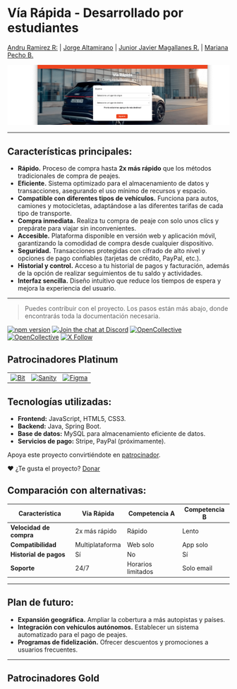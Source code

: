 # Vía Rápida - Desarrollado por estudiantes

[Andru Ramirez R:](https://pnpm.io/zh/) | 
[Jorge Altamirano](https://pnpm.io/ja/) | 
[Junior Javier Magallanes R.](https://pnpm.io/ko/) | 
[Mariana Pecho B.](https://pnpm.io/it/)

<picture>
  <img src="https://raw.githubusercontent.com/DruChill/crud-via-rapida/ebfea398ba6ee096a0fe10ab3f9f7f49c4bd58a8/src/main/resources/static/banner.png" alt="banner-project" />
</picture>

---

## Características principales:

- **Rápido.** Proceso de compra hasta **2x más rápido** que los métodos tradicionales de compra de peajes.
- **Eficiente.** Sistema optimizado para el almacenamiento de datos y transacciones, asegurando el uso mínimo de recursos y espacio.
- **Compatible con diferentes tipos de vehículos.** Funciona para autos, camiones y motocicletas, adaptándose a las diferentes tarifas de cada tipo de transporte.
- **Compra inmediata.** Realiza tu compra de peaje con solo unos clics y prepárate para viajar sin inconvenientes.
- **Accesible.** Plataforma disponible en versión web y aplicación móvil, garantizando la comodidad de compra desde cualquier dispositivo.
- **Seguridad.** Transacciones protegidas con cifrado de alto nivel y opciones de pago confiables (tarjetas de crédito, PayPal, etc.).
- **Historial y control.** Acceso a tu historial de pagos y facturación, además de la opción de realizar seguimientos de tu saldo y actividades.
- **Interfaz sencilla.** Diseño intuitivo que reduce los tiempos de espera y mejora la experiencia del usuario.

---

> Puedes contribuir con el proyecto. Los pasos están más abajo, donde encontrarás toda la documentación necesaria.

[![npm version](https://img.shields.io/npm/v/pnpm.svg?label=latest)](https://github.com/pnpm/pnpm/releases/latest)
[![Join the chat at Discord](https://img.shields.io/discord/731599538665553971.svg)](https://r.pnpm.io/chat)
[![OpenCollective](https://opencollective.com/pnpm/backers/badge.svg)](https://opencollective.com/pnpm)
[![OpenCollective](https://opencollective.com/pnpm/sponsors/badge.svg)](https://opencollective.com/pnpm)
[![X Follow](https://img.shields.io/twitter/follow/pnpmjs.svg?style=social&label=Follow)](https://x.com/intent/follow?screen_name=pnpmjs&region=follow_link)

## Patrocinadores Platinum

<table>
  <tbody>
    <tr>
      <td align="center" valign="middle">
        <a href="https://bit.dev/?utm_source=pnpm&utm_medium=readme" target="_blank"><img src="https://pnpm.io/img/users/bit.svg" width="80" alt="Bit"></a>
      </td>
      <td align="center" valign="middle">
        <a href="https://sanity.io/?utm_source=pnpm&utm_medium=readme" target="_blank"><img src="https://pnpm.io/img/users/sanity.svg" width="180" alt="Sanity"></a>
      </td>
      <td align="center" valign="middle">
        <a href="https://figma.com/?utm_source=pnpm&utm_medium=readme" target="_blank"><img src="https://pnpm.io/img/users/figma.svg" width="80" alt="Figma"></a>
      </td>
    </tr>
  </tbody>
</table>

## Tecnologías utilizadas:

- **Frontend:** JavaScript, HTML5, CSS3.
- **Backend:** Java, Spring Boot.
- **Base de datos:** MySQL para almacenamiento eficiente de datos.
- **Servicios de pago:** Stripe, PayPal (próximamente).

Apoya este proyecto convirtiéndote en [patrocinador](https://opencollective.com/pnpm#sponsor).

❤️ ¿Te gusta el proyecto? [Donar](https://r.pnpm.io/tweet)

## Comparación con alternativas:

| Característica          | Vía Rápida    | Competencia A | Competencia B |
|-------------------------|---------------|---------------|---------------|
| **Velocidad de compra** | 2x más rápido | Rápido        | Lento         |
| **Compatibilidad**      | Multiplataforma | Web solo    | App solo      |
| **Historial de pagos**  | Sí            | No            | Sí            |
| **Soporte**             | 24/7          | Horarios limitados | Solo email |

---

## Plan de futuro:

- **Expansión geográfica.** Ampliar la cobertura a más autopistas y países.
- **Integración con vehículos autónomos.** Establecer un sistema automatizado para el pago de peajes.
- **Programas de fidelización.** Ofrecer descuentos y promociones a usuarios frecuentes.

---

## Patrocinadores Gold

<table>
  <tbody>
    <!-- Añadir patrocinadores de manera similar -->
  </tbody>
</table>
